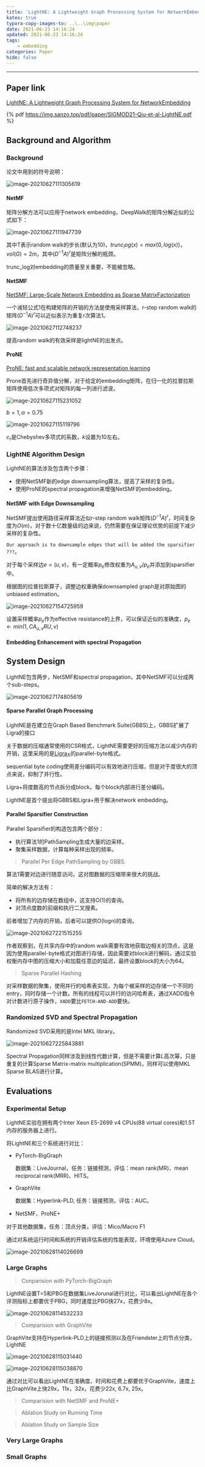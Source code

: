 ```yaml
---
title: 'LightNE: A Lightweight Graph Processing System for NetworkEmbedding'
katex: true
typora-copy-images-to: ..\..\img\paper
date: 2021-06-23 14:16:24
updated: 2021-06-23 14:16:24
tags:
	- embedding
categories: Paper
hide: false
---
```




<!-- more -->

---

## Paper link

[LightNE: A Lightweight Graph Processing System for NetworkEmbedding](https://keg.cs.tsinghua.edu.cn/jietang/publications/SIGMOD21-Qiu-et-al-LightNE.pdf)

{% pdf https://img.sanzo.top/pdf/paper/SIGMOD21-Qiu-et-al-LightNE.pdf %}



## Background and Algorithm

### Background

论文中用到的符号说明：

![image-20210627111305619](../../img/paper/image-20210627111305619.png)



#### NetMF

矩阵分解方法可以应用于network embedding，DeepWalk的矩阵分解近似的公式如下：

![image-20210627111947739](../../img/paper/image-20210627111947739.png)



其中T表示random walk的步长(默认为10)，$trunc_log(x) = max(0, log(x))$，$vol(G) = 2m$，其中$(D^{-1}A)^r$是矩阵分解的瓶颈。

trunc_log对embedding的质量至关重要，不能被忽略。



#### NetSMF

[NetSMF: Large-Scale Network Embedding as Sparse MatrixFactorization](https://arxiv.org/pdf/1906.11156)

一个减轻公式1在构建矩阵的开销的方法是使用采样算法，r-step random walk的矩阵$(D^{-1}A)^r$可以近似表示为重复r次算法1。

![image-20210627112748237](../../img/paper/image-20210627112748237.png)

提高random walk的有效采样是lightNE的出发点。



#### ProNE

[ProNE: fast and scalable network representation learning](https://www.ijcai.org/proceedings/2019/0594.pdf)

Prone首先进行奇异值分解，对于给定的embedding矩阵，在归一化的拉普拉斯矩阵使用低次多项式对矩阵的每一列进行滤波。



![image-20210627115231052](../../img/paper/image-20210627115231052.png)

$b = 1,\alpha=0.75$

![image-20210627115119796](../../img/paper/image-20210627115119796.png)

$c_r$是Chebyshev多项式的系数，$k$设置为10左右。



### LightNE Algorithm Design

LightNE的算法涉及包含两个步骤：

- 使用NetSMF新的edge downsampling算法，提高了采样的复杂性。
- 使用ProNE的spectral propagation来增强NetSMF的embedding。



#### NetSMF with Edge Downsampling

NetSMF提出使用路径采样算法近似r-step random walk矩阵$(D^{-1}A)^r$，时间复杂度为$O(m)$，对于数十亿数量级的边来说，仍然需要在保证理论优势的前提下减少采样的复杂性。

`Our approach is to downsample edges that will be added the sparsifier ???`。

对于每个采样边$e = (u, v)$，有一定概率$p_e$修改权重为$A_{u,v}/p_e$并添加到sparsifier中。

根据图的拉普拉斯算子，调整边权重确保downsampled graph是对原始图的unbiased estimation。

![image-20210627154725959](../../img/paper/image-20210627154725959.png)

设置采样概率$p_e$作为effective resistance的上界，可以保证近似的准确度，$p_e \leftarrow min(1, CA_{u,v}R{U,v})$



#### Embedding Enhancement with spectral Propagation



## System Design

LightNE包含两步，NetSMF和spectral propagation，其中NetSMF可以分成两个sub-steps。

![image-20210627174805619](../../img/paper/image-20210627174805619.png)

#### Sparse Parallel Graph Processing

LightNE是在建立在Graph Based Benchmark Suite(GBBS)上，GBBS扩展了Ligra的接口



关于数据的压缩通常使用的CSR格式，LightNE需要更好的压缩方法以减少内存的开销，这里采用的是[Ligra+](https://people.csail.mit.edu/jshun/ligra+.pdf)的parallel-byte格式。

sequential byte coding使用差分编码可以有效地进行压缩，但是对于度很大的顶点来说，抑制了并行性。

Ligra+将度数高的节点拆分成block，每个block内部进行差分编码。

LightNE是首个提出将GBBS和Ligra+用于解决network embedding。



#### Parallel Sparsifier Construction

Parallel Sparsifier的构造包含两个部分：

- 执行算法1的PathSampling生成大量的边采样。
- 聚集采样数据，计算每种采样出现的频率。



> Parallel Per Edge PathSampling by GBBS.

算法1需要对边进行随意访问，这对图数据的压缩带来很大的挑战。

简单的解决方法有：

- 将所有的边存储在数组中，这支持O(1)的查询。
- 对顶点度数的前缀和执行二叉搜素。

前者增加了内存的开销，后者可以提供O(logn)的查询。

![image-20210627221515255](../../img/paper/image-20210627221515255.png)



作者观察到，在共享内存中的random walk需要有效地获取边相关的顶点，这是因为使用parallel-byte格式对图进行存储，因此需要对block进行解码，通过实验权衡内存中图的压缩大小和加载任意边的延迟，最终设置block的大小为64。



> Sparse Parallel Hashing

对采样数据的聚集，使用并行的哈希表实现，为每个被采样的边存储一个不同的entry，同时存储一个计数。所有的线程可以并行的访问哈希表，通过XADD指令对计数进行原子操作，`XADD`要比`FETCH-AND-ADD`要快。



### Randomized SVD and Spectral Propagation

Randomized SVD采用的是Intel MKL library。

![image-20210627225843881](../../img/paper/image-20210627225843881.png)



Spectral Propagation同样涉及到线性代数计算，但是不需要计算$L$高次幂，只是重复的计算Sparse Matrix-matrix multiplication(SPMM)，同样可以使用MKL Sparse BLAS进行计算。



## Evaluations

### Experimental Setup

LightNE实验在拥有两个Inter Xeon E5-2699 v4 CPUs(88 virtual cores)和1.5T内存的服务器上进行。

将LightNE和三个系统进行对比：

- PyTorch-BigGraph

  数据集：LiveJournal，任务：链接预测，评估：mean rank(MR)、mean reciprocal rank(MRR)、HITS。

- GraphVite

  数据集：Hyperlink-PLD, 任务：链接预测，评估：AUC。
  
- NetSMF、ProNE+

对于其他数据集，任务：顶点分类，评估：Mico/Macro F1

通过对系统运行时间和系统的开销评估系统的性能表现，环境使用Azure Cloud。

![image-20210628114026699](../../img/paper/image-20210628114026699.png)

### Large Graphs

> Conparision with PyTorch-BigGraph

LightNE设置T=5和PBG在数据集LiveJorunal进行对比，可以看出LightNE在各个评测指标上都要优于PBG，同时速度比PBG快27x，花费少8x。

![image-20210628114532233](../../img/paper/image-20210628114532233.png)



> Comparision with GraphVite

GraphVite支持在Hyperlink-PLD上的链接预测以及在Friendster上的节点分类，LightNE

![image-20210628115031440](../../img/paper/image-20210628115031440.png)

![image-20210628115038870](../../img/paper/image-20210628115038870.png)



通过对比可以看出LightNE在准确度、时间和花费上都要优于GraphVite，速度上比GraphVite上快29x，11x，32x，花费少22x, 6.7x, 25x。

> Comparision with NetSMF and ProNE+



> Ablation Study on Running Time



> Ablation Study on Sample Size



### Very Large Graphs



### Small Graphs



<!-- Q.E.D. -->